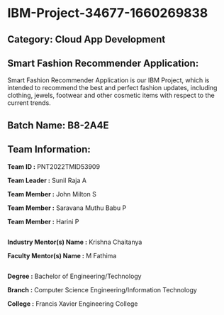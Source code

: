 # IBM-Project-34677-1660269838
## Category: Cloud App Development
## Smart Fashion Recommender Application:

Smart Fashion Recommender Application is our IBM Project, which is intended to recommend the best and perfect fashion updates, including clothing, jewels, footwear and other cosmetic items with respect to the current trends.
##

## Batch Name: B8-2A4E

## Team Information:

**Team ID :** PNT2022TMID53909

**Team Leader :** Sunil Raja A

**Team Member :** John Milton S

**Team Member :** Saravana Muthu Babu P

**Team Member :** Harini P

##

**Industry Mentor(s) Name :** Krishna Chaitanya

**Faculty Mentor(s) Name :** M Fathima

##

**Degree :** Bachelor of Engineering/Technology

**Branch :** Computer Science Engineering/Information Technology

**College :** Francis Xavier Engineering College
